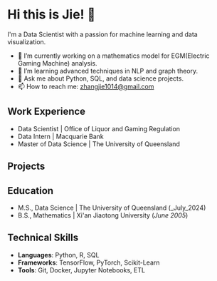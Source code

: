 # Hi this is Jie! 👋
I'm a Data Scientist with a passion for machine learning and data visualization.

- 🔭 I’m currently working on a mathematics model for EGM(Electric Gaming Machine) analysis.
- 🌱 I’m learning advanced techniques in NLP and graph theory.
- 💬 Ask me about Python, SQL, and data science projects.
- 📫 How to reach me: zhangjie1014@gmail.com

## Work Experience						       		
- Data Scientist | Office of Liquor and Gaming Regulation
- Data Intern | Macquarie Bank 
- Master of Data Science | The University of Queensland
  
## Projects		



## Education						       		
- M.S., Data Science	| The University of Queensland (_July_2024)	 			        		
- B.S., Mathematics | Xi'an Jiaotong University (_June 2005_)

## Technical Skills
- **Languages**: Python, R, SQL
- **Frameworks**: TensorFlow, PyTorch, Scikit-Learn
- **Tools**: Git, Docker, Jupyter Notebooks, ETL
